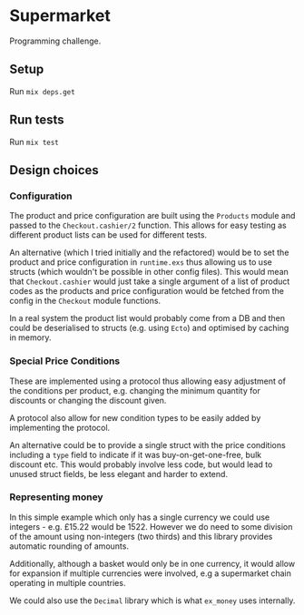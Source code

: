 # Supermarket

Programming challenge.

## Setup

Run `mix deps.get`

## Run tests

Run `mix test`

## Design choices

### Configuration

The product and price configuration are built using the `Products` module and passed to the `Checkout.cashier/2` function.  This allows for easy testing as different product lists can be used for different tests.

An alternative (which I tried initially and the refactored) would be to set the product and price configuration in `runtime.exs` thus allowing us to use structs (which wouldn't be possible in other config files).  This would mean that `Checkout.cashier` would just take a single argument of a list of product codes as the products and price configuration would be fetched from the config in the `Checkout` module functions.

In a real system the product list would probably come from a DB and then could be deserialised to structs (e.g. using `Ecto`) and optimised by caching in memory.

### Special Price Conditions

These are implemented using a protocol thus allowing easy adjustment of the conditions per product, e.g. changing the minimum quantity for discounts or changing the discount given.

A protocol also allow for new condition types to be easily added by implementing the protocol.

An alternative could be to provide a single struct with the price conditions including a `type` field to indicate if it was buy-on-get-one-free, bulk discount etc.  This would probably involve less code, but would lead to unused struct fields, be less elegant and harder to extend.

### Representing money

In this simple example which only has a single currency we could use integers - e.g. £15.22 would be 1522.  However we do need to some division of the amount using non-integers (two thirds) and this library provides automatic rounding of amounts.

Additionally, although a basket would only be in one currency, it would allow for expansion if multiple currencies were involved, e.g a supermarket chain operating in multiple countries.

We could also use the `Decimal` library which is what `ex_money` uses internally.

